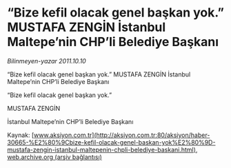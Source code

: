 # “Bize kefil olacak genel başkan yok.” MUSTAFA ZENGİN İstanbul Maltepe’nin CHP’li Belediye Başkanı

*Bilinmeyen-yazar 2011.10.10*

<font class="agenda2NewsSpot">
 “Bize kefil olacak genel başkan yok.”
MUSTAFA ZENGİN
İstanbul Maltepe’nin CHP’li Belediye Başkanı
</font>
<font class="newsDetail">
 <p>
  “Bize kefil olacak genel başkan yok.”
 </p>
 <p>
  MUSTAFA ZENGİN
 </p>
 <p>
  İstanbul Maltepe’nin CHP’li Belediye Başkanı
 </p>
</font>

Kaynak: [www.aksiyon.com.tr](http://aksiyon.com.tr:80/aksiyon/haber-30665-%E2%80%9Cbize-kefil-olacak-genel-baskan-yok%E2%80%9D-mustafa-zengin-istanbul-maltepenin-chpli-belediye-baskani.html), [web.archive.org (arşiv bağlantısı)](http://web.archive.org/web/20111019085527/http://aksiyon.com.tr:80/aksiyon/haber-30665-%E2%80%9Cbize-kefil-olacak-genel-baskan-yok%E2%80%9D-mustafa-zengin-istanbul-maltepenin-chpli-belediye-baskani.html)
